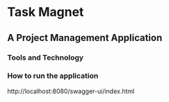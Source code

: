 # Task Magnet
## A Project Management Application
### Tools and Technology
### How to run the application
http://localhost:8080/swagger-ui/index.html